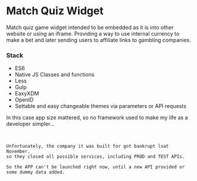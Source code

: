 # Match Quiz Widget
Match quiz game widget intended to be embedded as it is into other website or using an iframe.
Providing a way to use internal currency to make a bet and later sending users to affiliate links to gambling companies.

### Stack
* ES6
* Native JS Classes and functions
* Less
* Gulp
* EaxyXDM
* OpenID
* Settable and easy changeable themes via parameters or API requests

In this case app size mattered, so no framework used to make my life as a developer simpler...

&nbsp;

```
Unfortunately, the company it was built for got bankrupt lsat November, 
so they closed all possible services, including PROD and TEST APIs.

So the APP can't be launched right now, until a new API provided or
some dummy data added. 
```